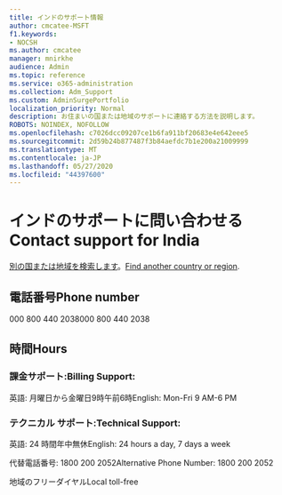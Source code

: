 ```yaml
---
title: インドのサポート情報
author: cmcatee-MSFT
f1.keywords:
- NOCSH
ms.author: cmcatee
manager: mnirkhe
audience: Admin
ms.topic: reference
ms.service: o365-administration
ms.collection: Adm_Support
ms.custom: AdminSurgePortfolio
localization_priority: Normal
description: お住まいの国または地域のサポートに連絡する方法を説明します。
ROBOTS: NOINDEX, NOFOLLOW
ms.openlocfilehash: c7026dcc09207ce1b6fa911bf20683e4e642eee5
ms.sourcegitcommit: 2d59b24b877487f3b84aefdc7b1e200a21009999
ms.translationtype: MT
ms.contentlocale: ja-JP
ms.lasthandoff: 05/27/2020
ms.locfileid: "44397600"
---
```

# <a name="contact-support-for-india"></a><span data-ttu-id="fd34f-103">インドのサポートに問い合わせる</span><span class="sxs-lookup"><span data-stu-id="fd34f-103">Contact support for India</span></span>

<span data-ttu-id="fd34f-104">[別の国または地域を検索します](../contact-support-for-business-products.md)。</span><span class="sxs-lookup"><span data-stu-id="fd34f-104">[Find another country or region](../contact-support-for-business-products.md).</span></span>

## <a name="phone-number"></a><span data-ttu-id="fd34f-105">電話番号</span><span class="sxs-lookup"><span data-stu-id="fd34f-105">Phone number</span></span>
<span data-ttu-id="fd34f-106">000 800 440 2038</span><span class="sxs-lookup"><span data-stu-id="fd34f-106">000 800 440 2038</span></span>

## <a name="hours"></a><span data-ttu-id="fd34f-107">時間</span><span class="sxs-lookup"><span data-stu-id="fd34f-107">Hours</span></span>
### <a name="billing-support"></a><span data-ttu-id="fd34f-108">課金サポート:</span><span class="sxs-lookup"><span data-stu-id="fd34f-108">Billing Support:</span></span>

<span data-ttu-id="fd34f-109">英語: 月曜日から金曜日9時午前6時</span><span class="sxs-lookup"><span data-stu-id="fd34f-109">English: Mon-Fri 9 AM-6 PM</span></span>

### <a name="technical-support"></a><span data-ttu-id="fd34f-110">テクニカル サポート:</span><span class="sxs-lookup"><span data-stu-id="fd34f-110">Technical Support:</span></span>

<span data-ttu-id="fd34f-111">英語: 24 時間年中無休</span><span class="sxs-lookup"><span data-stu-id="fd34f-111">English: 24 hours a day, 7 days a week</span></span>

<span data-ttu-id="fd34f-112">代替電話番号: 1800 200 2052</span><span class="sxs-lookup"><span data-stu-id="fd34f-112">Alternative Phone Number: 1800 200 2052</span></span>

<span data-ttu-id="fd34f-113">地域のフリーダイヤル</span><span class="sxs-lookup"><span data-stu-id="fd34f-113">Local toll-free</span></span>
